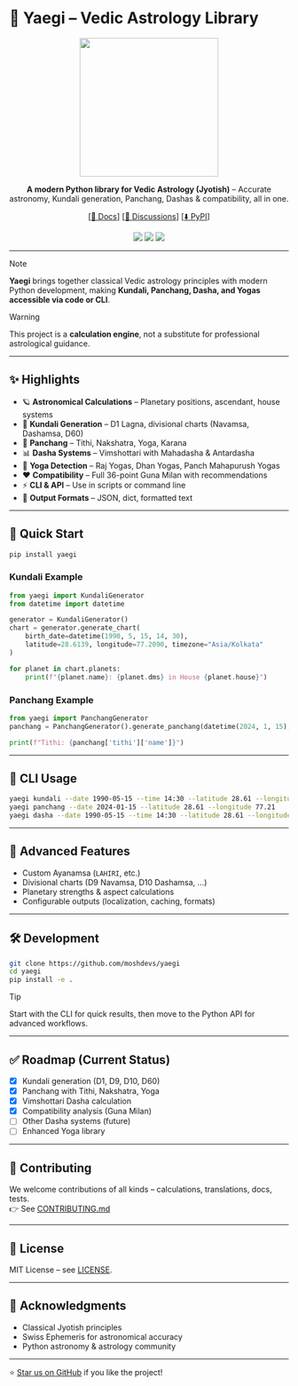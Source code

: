 # 🌌 Yaegi – Vedic Astrology Library  

<p align="center">
  <img width="250" src="./docs/banner-light.png" />
</p>

<p align="center">
  <b>A modern Python library for Vedic Astrology (Jyotish)</b> – Accurate astronomy, Kundali generation, Panchang, Dashas & compatibility, all in one.
</p>

<p align="center">
  [<a href="https://github.com/moshdevs/yaegi/blob/master/guide/docs.md">📖 Docs</a>] 
  [<a href="https://github.com/moshdevs/yaegi/discussions">💬 Discussions</a>] 
  [<a href="https://pypi.org/project/yaegi/">⬇️ PyPI</a>] 
</p>

<p align="center">
  <a href="https://badge.fury.io/py/yaegi"><img src="https://badge.fury.io/py/yaegi.svg"></a>
  <a href="https://www.python.org/downloads/"><img src="https://img.shields.io/badge/python-3.10+-blue.svg"></a>
  <a href="https://opensource.org/licenses/MIT"><img src="https://img.shields.io/badge/License-MIT-yellow.svg"></a>
</p>

---

> [!NOTE]
> **Yaegi** brings together classical Vedic astrology principles with modern Python development, making **Kundali, Panchang, Dasha, and Yogas accessible via code or CLI**.  

> [!WARNING]  
> This project is a **calculation engine**, not a substitute for professional astrological guidance.  

---

## ✨ Highlights

- 🪐 **Astronomical Calculations** – Planetary positions, ascendant, house systems  
- 🔮 **Kundali Generation** – D1 Lagna, divisional charts (Navamsa, Dashamsa, D60)  
- 📅 **Panchang** – Tithi, Nakshatra, Yoga, Karana  
- 📊 **Dasha Systems** – Vimshottari with Mahadasha & Antardasha  
- 🧩 **Yoga Detection** – Raj Yogas, Dhan Yogas, Panch Mahapurush Yogas  
- ❤️ **Compatibility** – Full 36-point Guna Milan with recommendations  
- ⚡ **CLI & API** – Use in scripts or command line  
- 📝 **Output Formats** – JSON, dict, formatted text  

---

## 🚀 Quick Start

```bash
pip install yaegi
```

### Kundali Example
```python
from yaegi import KundaliGenerator
from datetime import datetime

generator = KundaliGenerator()
chart = generator.generate_chart(
    birth_date=datetime(1990, 5, 15, 14, 30),
    latitude=28.6139, longitude=77.2090, timezone="Asia/Kolkata"
)

for planet in chart.planets:
    print(f"{planet.name}: {planet.dms} in House {planet.house}")
```

### Panchang Example
```python
from yaegi import PanchangGenerator
panchang = PanchangGenerator().generate_panchang(datetime(2024, 1, 15), 28.6139, 77.2090)

print(f"Tithi: {panchang['tithi']['name']}")
```

---

## 🧮 CLI Usage

```bash
yaegi kundali --date 1990-05-15 --time 14:30 --latitude 28.61 --longitude 77.21
yaegi panchang --date 2024-01-15 --latitude 28.61 --longitude 77.21
yaegi dasha --date 1990-05-15 --time 14:30 --latitude 28.61 --longitude 77.21
```

---

## 📌 Advanced Features

- Custom Ayanamsa (`LAHIRI`, etc.)  
- Divisional charts (D9 Navamsa, D10 Dashamsa, …)  
- Planetary strengths & aspect calculations  
- Configurable outputs (localization, caching, formats)  

---

## 🛠️ Development

```bash
git clone https://github.com/moshdevs/yaegi
cd yaegi
pip install -e .
```

> [!TIP]  
> Start with the CLI for quick results, then move to the Python API for advanced workflows.  

---

## ✅ Roadmap (Current Status)

- [x] Kundali generation (D1, D9, D10, D60)  
- [x] Panchang with Tithi, Nakshatra, Yoga  
- [x] Vimshottari Dasha calculation  
- [x] Compatibility analysis (Guna Milan)  
- [ ] Other Dasha systems (future)  
- [ ] Enhanced Yoga library  

---

## 🤝 Contributing

We welcome contributions of all kinds – calculations, translations, docs, tests.  
👉 See [CONTRIBUTING.md](CONTRIBUTING.md)  

---

## 📜 License

MIT License – see [LICENSE](LICENSE).  

---

## 🙏 Acknowledgments

- Classical Jyotish principles  
- Swiss Ephemeris for astronomical accuracy  
- Python astronomy & astrology community  

---

⭐ [Star us on GitHub](https://github.com/moshdevs/yaegi) if you like the project!  
